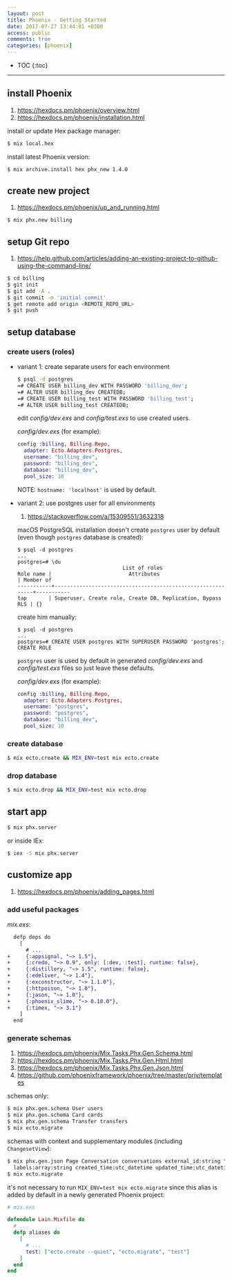 ```yaml
---
layout: post
title: Phoenix - Getting Started
date: 2017-07-27 13:44:01 +0300
access: public
comments: true
categories: [phoenix]
---
```


<!-- more -->

* TOC
{:toc}
<hr>

install Phoenix
---------------

1. <https://hexdocs.pm/phoenix/overview.html>
2. <https://hexdocs.pm/phoenix/installation.html>

install or update Hex package manager:

```sh
$ mix local.hex
```

install latest Phoenix version:

```sh
$ mix archive.install hex phx_new 1.4.0
```

create new project
------------------

1. <https://hexdocs.pm/phoenix/up_and_running.html>

```sh
$ mix phx.new billing
```

setup Git repo
---------------

1. <https://help.github.com/articles/adding-an-existing-project-to-github-using-the-command-line/>

```sh
$ cd billing
$ git init
$ git add -A .
$ git commit -m 'initial commit'
$ get remote add origin <REMOTE_REPO_URL>
$ git push
```

setup database
---------------

### create users (roles)

- variant 1: create separate users for each environment

  ```sh
  $ psql -d postgres
  =# CREATE USER billing_dev WITH PASSWORD 'billing_dev';
  =# ALTER USER billing_dev CREATEDB;
  =# CREATE USER billing_test WITH PASSWORD 'billing_test';
  =# ALTER USER billing_test CREATEDB;
  ```

  edit _config/dev.exs_ and _config/test.exs_ to use created users.

  _config/dev.exs_ (for example):

  ```elixir
  config :billing, Billing.Repo,
    adapter: Ecto.Adapters.Postgres,
    username: "billing_dev",
    password: "billing_dev",
    database: "billing_dev",
    pool_size: 10
  ```

  NOTE: `hostname: 'localhost'` is used by default.

- variant 2: use postgres user for all environments

  1. <https://stackoverflow.com/a/15309551/3632318>

  macOS PostgreSQL installation doesn't create `postgres` user by default
  (even though `postgres` database is created):

  ```
  $ psql -d postgres
  ...
  postgres=# \du
                                    List of roles
  Role name |                         Attributes                         | Member of
  -----------+------------------------------------------------------------+-----------
  tap       | Superuser, Create role, Create DB, Replication, Bypass RLS | {}
  ```

  create him manually:

  ```
  $ psql -d postgres
  ...
  postgres=# CREATE USER postgres WITH SUPERUSER PASSWORD 'postgres';
  CREATE ROLE
  ```

  `postgres` user is used by default in generated _config/dev.exs_ and
  _config/test.exs_ files so just leave these defaults.

  _config/dev.exs_ (for example):

  ```elixir
  config :billing, Billing.Repo,
    adapter: Ecto.Adapters.Postgres,
    username: "postgres",
    password: "postgres",
    database: "billing_dev",
    pool_size: 10
  ```

### create database

```sh
$ mix ecto.create && MIX_ENV=test mix ecto.create
```

### drop database

```sh
$ mix ecto.drop && MIX_ENV=test mix ecto.drop
```

start app
---------

```sh
$ mix phx.server
```

or inside IEx:

```sh
$ iex -S mix phx.server
```

customize app
-------------

1. <https://hexdocs.pm/phoenix/adding_pages.html>

### add useful packages

_mix.exs_:

```diff
  defp deps do
    [
      # ...
+     {:appsignal, "~> 1.5"},
+     {:credo, "~> 0.9", only: [:dev, :test], runtime: false},
+     {:distillery, "~> 1.5", runtime: false},
+     {:edeliver, "~> 1.4"},
+     {:exconstructor, "~> 1.1.0"},
+     {:httpoison, "~> 1.0"},
+     {:jason, "~> 1.0"},
+     {:phoenix_slime, "~> 0.10.0"},
+     {:timex, "~> 3.1"}
    ]
  end
```

### generate schemas

1. <https://hexdocs.pm/phoenix/Mix.Tasks.Phx.Gen.Schema.html>
2. <https://hexdocs.pm/phoenix/Mix.Tasks.Phx.Gen.Html.html>
3. <https://hexdocs.pm/phoenix/Mix.Tasks.Phx.Gen.Json.html>
4. <https://github.com/phoenixframework/phoenix/tree/master/priv/templates>

schemas only:

```sh
$ mix phx.gen.schema User users
$ mix phx.gen.schema Card cards
$ mix phx.gen.schema Transfer transfers
$ mix ecto.migrate
```

schemas with context and supplementary modules (including `ChangesetView`):

```sh
$ mix phx.gen.json Page Conversation conversations external_id:string \
  labels:array:string created_time:utc_datetime updated_time:utc_datetime
$ mix ecto.migrate
```

it's not necessary to run `MIX_ENV=test mix ecto.migrate` since this alias
is added by default in a newly generated Phoenix project:

```elixir
# mix.exs

defmodule Lain.Mixfile do
  # ...
  defp aliases do
    [
      # ...
      test: ["ecto.create --quiet", "ecto.migrate", "test"]
    ]
  end
end
```
